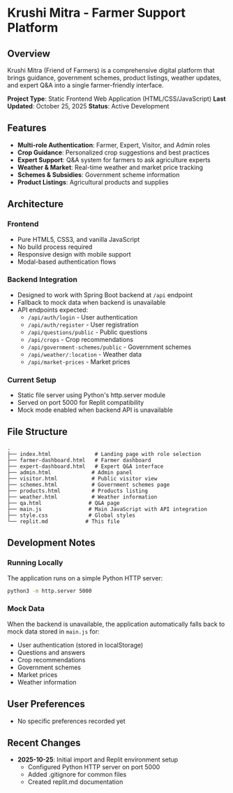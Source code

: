 # Krushi Mitra - Farmer Support Platform

## Overview
Krushi Mitra (Friend of Farmers) is a comprehensive digital platform that brings guidance, government schemes, product listings, weather updates, and expert Q&A into a single farmer-friendly interface.

**Project Type**: Static Frontend Web Application (HTML/CSS/JavaScript)
**Last Updated**: October 25, 2025
**Status**: Active Development

## Features
- **Multi-role Authentication**: Farmer, Expert, Visitor, and Admin roles
- **Crop Guidance**: Personalized crop suggestions and best practices
- **Expert Support**: Q&A system for farmers to ask agriculture experts
- **Weather & Market**: Real-time weather and market price tracking
- **Schemes & Subsidies**: Government scheme information
- **Product Listings**: Agricultural products and supplies

## Architecture

### Frontend
- Pure HTML5, CSS3, and vanilla JavaScript
- No build process required
- Responsive design with mobile support
- Modal-based authentication flows

### Backend Integration
- Designed to work with Spring Boot backend at `/api` endpoint
- Fallback to mock data when backend is unavailable
- API endpoints expected:
  - `/api/auth/login` - User authentication
  - `/api/auth/register` - User registration
  - `/api/questions/public` - Public questions
  - `/api/crops` - Crop recommendations
  - `/api/government-schemes/public` - Government schemes
  - `/api/weather/:location` - Weather data
  - `/api/market-prices` - Market prices

### Current Setup
- Static file server using Python's http.server module
- Served on port 5000 for Replit compatibility
- Mock mode enabled when backend API is unavailable

## File Structure
```
.
├── index.html              # Landing page with role selection
├── farmer-dashboard.html   # Farmer dashboard
├── expert-dashboard.html   # Expert Q&A interface
├── admin.html             # Admin panel
├── visitor.html           # Public visitor view
├── schemes.html           # Government schemes page
├── products.html          # Products listing
├── weather.html           # Weather information
├── qa.html               # Q&A page
├── main.js               # Main JavaScript with API integration
├── style.css             # Global styles
└── replit.md            # This file
```

## Development Notes

### Running Locally
The application runs on a simple Python HTTP server:
```bash
python3 -m http.server 5000
```

### Mock Data
When the backend is unavailable, the application automatically falls back to mock data stored in `main.js` for:
- User authentication (stored in localStorage)
- Questions and answers
- Crop recommendations
- Government schemes
- Market prices
- Weather information

## User Preferences
- No specific preferences recorded yet

## Recent Changes
- **2025-10-25**: Initial import and Replit environment setup
  - Configured Python HTTP server on port 5000
  - Added .gitignore for common files
  - Created replit.md documentation
